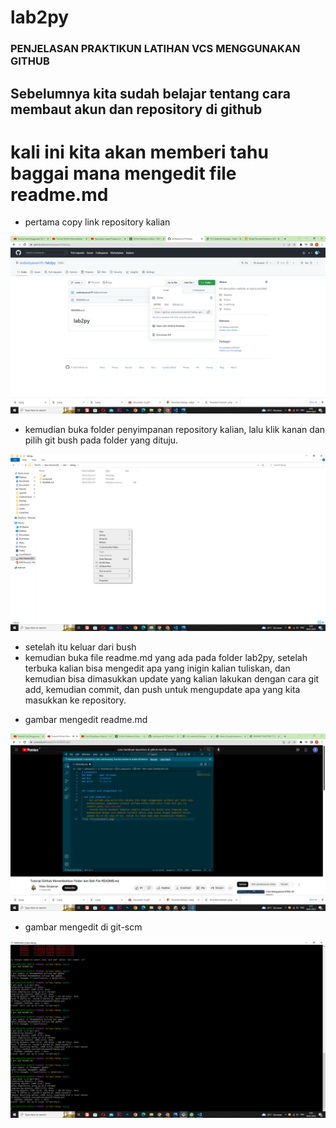 # lab2py

### PENJELASAN PRAKTIKUN LATIHAN VCS MENGGUNAKAN GITHUB

## Sebelumnya kita sudah belajar tentang cara membaut akun dan repository di github
# kali ini kita akan memberi tahu baggai mana mengedit file readme.md

- pertama copy link repository kalian

![img 1](screenshot/1.png)

- kemudian buka folder penyimpanan repository kalian, lalu klik kanan dan pilih git bush pada folder yang dituju.

![img 2](screenshot/4.png)

- setelah itu keluar dari bush
- kemudian buka file readme.md yang ada pada folder lab2py, setelah terbuka kalian bisa mengedit apa yang inigin kalian tuliskan, dan kemudian bisa dimasukkan update yang kalian lakukan dengan cara git add, kemudian commit, dan push untuk mengupdate apa yang kita masukkan ke repository.


* gambar mengedit readme.md

![img 3][def]


* gambar mengedit di git-scm

![img 4](screenshot/15.png)

[def]: screenshot/9.png